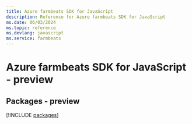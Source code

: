 ```yaml
---
title: Azure farmbeats SDK for JavaScript
description: Reference for Azure farmbeats SDK for JavaScript
ms.date: 06/03/2024
ms.topic: reference
ms.devlang: javascript
ms.service: farmbeats
---
```

# Azure farmbeats SDK for JavaScript - preview
## Packages - preview
[!INCLUDE [packages](farmbeats-index.md)]